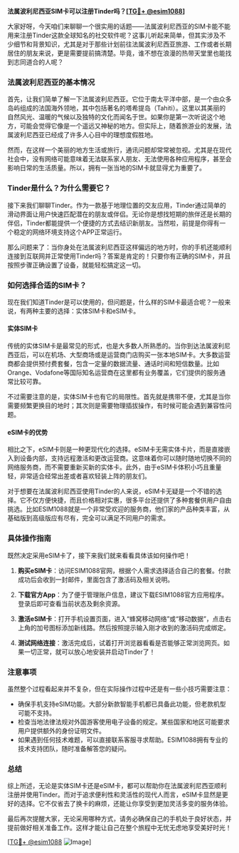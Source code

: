**法属波利尼西亚SIM卡可以注册Tinder吗？[[TG💪+ @esim1088](https://t.me/s/esim1088)]**

大家好呀，今天咱们来聊聊一个很实用的话题——法属波利尼西亚的SIM卡能不能用来注册Tinder这款全球知名的社交软件呢？这事儿听起来简单，但其实涉及不少细节和背景知识，尤其是对于那些计划前往法属波利尼西亚旅游、工作或者长期居住的朋友来说，更是需要提前搞清楚。毕竟，谁不想在浪漫的热带天堂里也能找到志同道合的人呢？

### 法属波利尼西亚的基本情况

首先，让我们简单了解一下法属波利尼西亚。它位于南太平洋中部，是一个由众多岛屿组成的法国海外领地，其中包括著名的塔希提岛（Tahiti）。这里以其美丽的自然风光、温暖的气候以及独特的文化而闻名于世。如果你是第一次听说这个地方，可能会觉得它像是一个遥远又神秘的地方。但实际上，随着旅游业的发展，法属波利尼西亚已经成了许多人心目中的理想度假胜地。

然而，在这样一个美丽的地方生活或旅行，通讯问题却常常被忽视。尤其是在现代社会中，没有网络可能意味着无法联系家人朋友、无法使用各种应用程序，甚至会影响日常的生活质量。所以，拥有一张当地的SIM卡就显得尤为重要了。

### Tinder是什么？为什么需要它？

接下来我们聊聊Tinder。作为一款基于地理位置的交友应用，Tinder通过简单的滑动界面让用户快速匹配潜在的朋友或伴侣。无论你是想找短期的旅伴还是长期的伴侣，Tinder都能提供一个便捷的方式去结识新朋友。当然啦，前提是你得有一个稳定的网络环境支持这个APP正常运行。

那么问题来了：当你身处在法属波利尼西亚这样偏远的地方时，你的手机还能顺利连接到互联网并正常使用Tinder吗？答案是肯定的！只要你有正确的SIM卡，并且按照步骤正确设置了设备，就能轻松搞定这一切。

### 如何选择合适的SIM卡？

现在我们知道Tinder是可以使用的，但问题是，什么样的SIM卡最适合呢？一般来说，有两种主要的选择：实体SIM卡和eSIM卡。

#### 实体SIM卡

传统的实体SIM卡是最常见的形式，也是大多数人所熟悉的。当你到达法属波利尼西亚后，可以在机场、大型商场或是运营商门店购买一张本地SIM卡。大多数运营商都会提供预付费套餐，包含一定量的数据流量、通话时间和短信数量。比如Orange、Vodafone等国际知名运营商在这里都有业务覆盖，它们提供的服务通常比较可靠。

不过需要注意的是，实体SIM卡也有它的局限性。首先就是携带不便，尤其是当你需要频繁更换目的地时；其次则是需要物理插拔操作，有时候可能会遇到兼容性问题。

#### eSIM卡的优势

相比之下，eSIM卡则是一种更现代化的选择。eSIM卡无需实体卡片，而是直接嵌入到设备内部，支持远程激活和更改运营商。这意味着你可以随时随地切换不同的网络服务商，而不需要重新买新的实体卡。此外，由于eSIM卡体积小巧且重量轻，非常适合经常出差或者喜欢轻装上阵的朋友们。

对于想要在法属波利尼西亚使用Tinder的人来说，eSIM卡无疑是一个不错的选择。它不仅方便快捷，而且价格相对实惠，很多平台还提供了多种套餐供用户自由挑选。比如ESIM1088就是一个非常受欢迎的服务商，他们家的产品种类丰富，从基础版到高级版应有尽有，完全可以满足不同用户的需求。

### 具体操作指南

既然决定采用eSIM卡了，接下来我们就来看看具体该如何操作吧！

1. **购买eSIM卡**：访问ESIM1088官网，根据个人需求选择适合自己的套餐。付款成功后会收到一封邮件，里面包含了激活码及相关说明。
   
2. **下载官方App**：为了便于管理账户信息，建议下载ESIM1088官方应用程序。登录后即可查看当前状态及剩余资源。

3. **激活eSIM卡**：打开手机设置页面，进入“蜂窝移动网络”或“移动数据”，点击右上角的加号图标添加新线路。然后按照提示输入刚才收到的激活码完成绑定。

4. **测试网络连接**：激活完成后，试着打开浏览器看看是否能够正常浏览网页。如果一切正常，就可以放心地安装并启动Tinder了！

### 注意事项

虽然整个过程看起来并不复杂，但在实际操作过程中还是有一些小技巧需要注意：

- 确保手机支持eSIM功能。大部分新款智能手机都已具备此功能，但老款机型可能不支持。
- 检查当地法律法规对外国游客使用电子设备的规定。某些国家和地区可能要求用户提供额外的身份证明文件。
- 如果遇到任何技术难题，可以直接联系客服寻求帮助。ESIM1088拥有专业的技术支持团队，随时准备解答您的疑问。

### 总结

综上所述，无论是实体SIM卡还是eSIM卡，都可以帮助你在法属波利尼西亚顺利注册并使用Tinder。而对于追求便利性和灵活性的现代人而言，eSIM卡显然是更好的选择。它不仅省去了换卡的麻烦，还能让你享受到更加灵活多变的服务体验。

最后再次提醒大家，无论采用哪种方式，请务必确保自己的手机处于良好状态，并提前做好相关准备工作。这样才能让自己在整个旅程中无忧无虑地享受美好时光！

[[TG💪+ @esim1088](https://t.me/s/esim1088) ![Image](https://i.postimg.cc/4NQfJmqS/Snipaste-2025-05-13-00-14-12.png)]